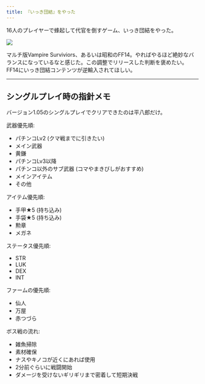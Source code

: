 ```yaml
---
title: 『いっき団結』をやった
---
```

16人のプレイヤーで蜂起して代官を倒すゲーム、いっき団結をやった。

![](https://lh3.googleusercontent.com/docs/ADP-6oFBjo6jtODe5l7t2iHxscg8who-AqDAw7wM_m3EOjE-Zg1b9y71qCgiVVF_O-Uk7fLYbbyyMknxsYiNAOz3wK5MiRZi9scWxleklj_NBuaSm69LsuPf5TB1xXBROws4ssukURCze2hpQ33tW3EY7UVkVflIKGuPivohmPk1oaPVMUaUHS1PpnsXhXuKCUD93MgucvooiaAgQhi4qyzE_epkyrZW_2TpkV2hyv1dV9di7MkxrRUUazUdgHl5k4zcWKDcT5fC87LPiaNo_m6W-NsS1iYXAxW-lcb5Y5zeTfO2N5rvJtq7H6VGpldjt3FdJ0uzygfKSBGVw73h8vVLl27hM4hNU1wictMnkz0-0-m_CxOyxX3Tq0H-YviRhpnj0tmhRJZvZD9vDtf7KOghx_1k1_N1pcnKuJgl8-6MwQE8YImeqGMBnjqPpnji5lHOhPfKD8IS4CCWa4CJI9MDYb3t8wd2v6mNzpseHivokse2EY7qKj9TMmaiReIw34c1oD4P_dGVBA2UAtIyGICRALQpFCC_tZ_7XCsPqkANcXipvdrWVe0E4fJvjYxnsoitFdLraVzXTcJd35JfDJa7oyTW-SSbrECiQPnGHHs6qX5JkVLn7RzvFRCsZacpzbVlG0fAJEl90JSuhHnYIlYJx4bWMsYOa4Wgdb9VOawMj3zGp1z5fE5gaZ9Fhl3fcNjLybiLZqPYePCKgodzklvYeC4fsLyhD_XoxU7xrIMwUAgAZmBlCVjJvJkWbQ5SCNSCajqnPLO6ej0FCRJihGpNiqnaGSdyCBXyD9J_C8ih0dDzTMVxRafNRPyko0remKopRcGwFToYnacQhCdC7YliFdJ7CohfWM_OOSbm72zVSKXMnSJ5Wln5fXRvpjApMGUR9wCIFvDZPZxfa9nN6-qgD7U-UcNXo93cKqM7k_zu-nWfpj1lcF6p-gSr8bx4K-YCegZ3JFHvO7GbLh_e543WdjBxQEQu9icPcNg_ebivmI4GQs52vKEflzaxiGd_hVYjUGNZUROD_5SlEZ-a0-vUWaxlIvUvyq11R1cpZqjprRopgRfByIVUauaL0Fqx8eaM_cTltO7gvyWI79zHSGga7BXOej5suNyJCXWcXnKYWpmOxkO3PTzL7N7sXudEGplZpVgfDALXCf_UbUe8GI9ELfK3LhmJnZbANCRxx2JZzIj0xNT3puf1mZ7joJQ3ww0vvQqWLf_UvgQJg--kD16YSecNvsOiuMPshS106lpAFWjl3xuhNA)

マルチ版Vampire Surviviors、あるいは昭和のFF14。やればやるほど絶妙なバランスになっているなと感じた。この調整でリリースした判断を褒めたい。FF14にいっき団結コンテンツが逆輸入されてほしい。

* * *

シングルプレイ時の指針メモ
-------------

バージョン1.05のシングルプレイでクリアできたのは平八郎だけ。

武器優先順:

*   パチンコLv2 (クマ戦までに引きたい)
*   メイン武器
*   黄鎌
*   パチンコLv3以降
*   パチンコ以外のサブ武器 (コマやまきびしがおすすめ)
*   メインアイテム
*   その他

アイテム優先順:

*   手甲★5 (持ち込み)
*   手袋★5 (持ち込み)
*   勲章
*   メガネ

ステータス優先順:

*   STR
*   LUK
*   DEX
*   INT

ファームの優先順:

*   仙人
*   万屋
*   赤つづら

ボス戦の流れ:

*   雑魚掃除
*   素材確保
*   ナスやキノコが近くにあれば使用
*   2分前ぐらいに戦闘開始
*   ダメージを受けないギリギリまで密着して短期決戦
